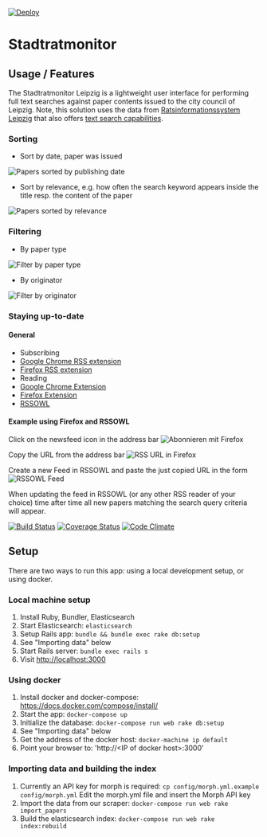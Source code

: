[![Deploy](https://www.herokucdn.com/deploy/button.svg)](https://heroku.com/deploy)

# Stadtratmonitor

## Usage / Features

The Stadtratmonitor Leipzig is a lightweight user interface for performing full text searches against paper contents issued to the city council of Leipzig. Note, this solution uses the data from [Ratsinformationssystem Leipzig](https://ratsinfo.leipzig.de/bi/allris.net.asp) that also offers [text search capabilities](https://ratsinfo.leipzig.de/bi/yw010.asp). 

### Sorting
 * Sort by date, paper was issued
 
![Papers sorted by publishing date](https://cloud.githubusercontent.com/assets/994131/14060246/b29c0356-f35e-11e5-837a-2106dd274694.JPG)

 * Sort by relevance, e.g. how often the search keyword appears inside the title resp. the content of the paper
 
![Papers sorted by relevance](https://cloud.githubusercontent.com/assets/994131/14060257/f7491002-f35e-11e5-9d39-f36b81c35c33.JPG)

### Filtering
 * By paper type
 
![Filter by paper type](https://cloud.githubusercontent.com/assets/994131/14060263/28c9d800-f35f-11e5-8c56-e8d208d85916.JPG)

 * By originator
 
![Filter by originator](https://cloud.githubusercontent.com/assets/994131/14060267/4fa539a6-f35f-11e5-981e-2467daf2dee2.JPG)

### Staying up-to-date
#### General
 * Subscribing
  * [Google Chrome RSS extension](https://chrome.google.com/webstore/detail/rss-subscription-extensio/nlbjncdgjeocebhnmkbbbdekmmmcbfjd?hl=de)
  * [Firefox RSS extension](https://addons.mozilla.org/en-US/firefox/addon/rss-feed-icon-in-navbar/)
 * Reading
  * [Google Chrome Extension](https://chrome.google.com/webstore/detail/rss-feed-reader/pnjaodmkngahhkoihejjehlcdlnohgmp)
  * [Firefox Extension](https://addons.mozilla.org/en-US/firefox/addon/simple-rss-reader-srr)
  * [RSSOWL](http://www.rssowl.org/)

#### Example using Firefox and RSSOWL   
Click on the newsfeed icon in the address bar
![Abonnieren mit Firefox](https://cloud.githubusercontent.com/assets/994131/14060508/fe7f4514-f366-11e5-85ae-2fa2e50b91ea.JPG) 

Copy the URL from the address bar
![RSS URL in Firefox](https://cloud.githubusercontent.com/assets/994131/14060515/30140e98-f367-11e5-9c77-86ba626e3c1b.JPG)

Create a new Feed in RSSOWL and paste the just copied URL in the form
![RSSOWL Feed](https://cloud.githubusercontent.com/assets/994131/14060522/6c4a88ce-f367-11e5-8e0b-9d9f266306e2.JPG)

When updating the feed in RSSOWL (or any other RSS reader of your choice) time after time all new papers matching the search query criteria will appear.

[![Build Status](https://travis-ci.org/CodeforLeipzig/stadtratmonitor.png?branch=master)](https://travis-ci.org/CodeforLeipzig/stadtratmonitor) [![Coverage Status](https://coveralls.io/repos/github/CodeforLeipzig/stadtratmonitor/badge.svg?branch=master)](https://coveralls.io/github/CodeforLeipzig/stadtratmonitor?branch=master) [![Code Climate](https://codeclimate.com/github/CodeforLeipzig/stadtratmonitor/badges/gpa.svg)](https://codeclimate.com/github/CodeforLeipzig/stadtratmonitor)

## Setup

There are two ways to run this app: using a local development setup, or using
docker.

### Local machine setup
1. Install Ruby, Bundler, Elasticsearch
1. Start Elasticsearch: `elasticsearch`
1. Setup Rails app: `bundle && bundle exec rake db:setup`
1. See "Importing data" below
1. Start Rails server: `bundle exec rails s`
1. Visit [http://localhost:3000](http://localhost:3000)

### Using docker

1. Install docker and docker-compose: https://docs.docker.com/compose/install/
1. Start the app: `docker-compose up`
1. Initialize the database: `docker-compose run web rake db:setup`
1. See "Importing data" below
1. Get the address of the docker host: `docker-machine ip default`
1. Point your browser to: 'http://\<IP of docker host\>:3000'

### Importing data and building the index
1. Currently an API key for morph is required:
   `cp config/morph.yml.example config/morph.yml`
   Edit the morph.yml file and insert the Morph API key
1. Import the data from our scraper: `docker-compose run web rake import_papers`
1. Build the elasticsearch index: `docker-compose run web rake index:rebuild`
